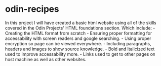 # odin-recipes

In this project I will have created a basic
html website using all of the skills covered
in the Odin Projects' HTML foundations section.
Which include:
    - Creating the HTML format from scratch
    - Ensuring proper formatting for
      accessability with screen readers and
      google searching.
    - Using proper encryption so page can be
      viewed everywhere.
    - Including paragraphs, headers and
      images to show source knowledge.
    - Bold and Italicized text used to
      improve accessability more.
    - Links used to get to other pages
      on host machine as well as other 
      websites.